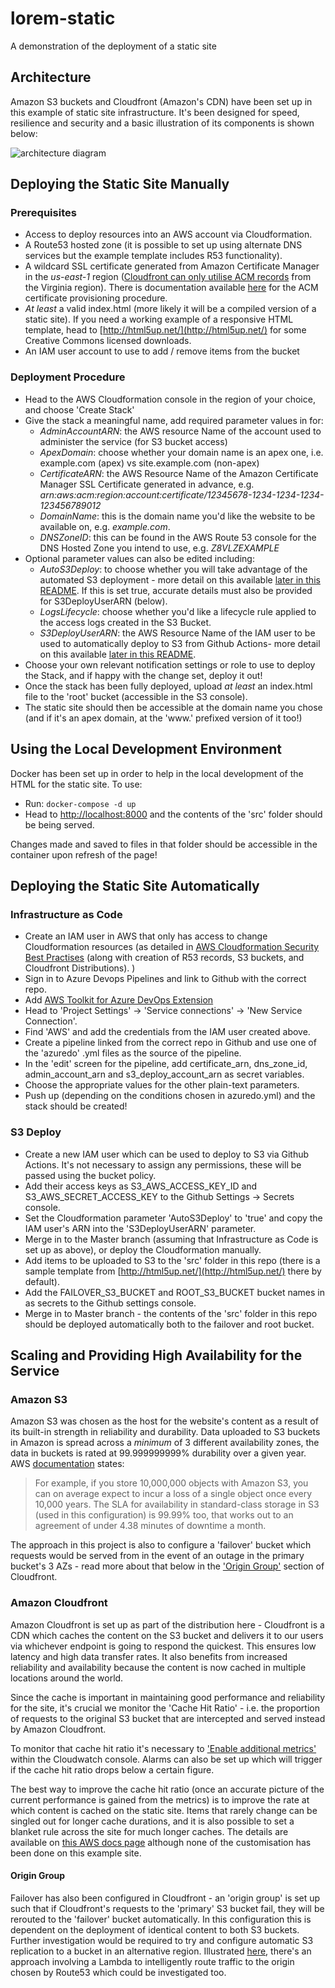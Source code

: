 # lorem-static
A demonstration of the deployment of a static site

## Architecture
Amazon S3 buckets and Cloudfront (Amazon's CDN) have been set up in this example of static site infrastructure. It's been designed for speed, resilience and security and a basic illustration of its components is shown below:

![architecture diagram](./architecture_diagram.png)


## Deploying the Static Site Manually
### Prerequisites
- Access to deploy resources into an AWS account via Cloudformation. 
- A Route53 hosted zone (it is possible to set up using alternate DNS services but the example template includes R53 functionality).
- A wildcard SSL certificate generated from Amazon Certificate Manager in the *us-east-1* region ([Cloudfront can only utilise ACM records](https://docs.aws.amazon.com/AWSCloudFormation/latest/UserGuide/aws-properties-cloudfront-distribution-viewercertificate.html#cfn-cloudfront-distribution-viewercertificate-acmcertificatearn) from the Virginia region). There is documentation available [here](https://docs.aws.amazon.com/acm/latest/userguide/gs-acm-request-public.html) for the ACM certificate provisioning procedure. 
- *At least* a valid index.html (more likely it will be a compiled version of a static site). If you need a working example of a responsive HTML template, head to [http://html5up.net/](http://html5up.net/) for some Creative Commons licensed downloads. 
- An IAM user account to use to add / remove items from the bucket

### Deployment Procedure
- Head to the AWS Cloudformation console in the region of your choice, and choose 'Create Stack'
- Give the stack a meaningful name, add required parameter values in for:
    - *AdminAccountARN*: the AWS resource Name of the account used to administer the service (for S3 bucket access)
    - *ApexDomain*: choose whether your domain name is an apex one, i.e. example.com (apex) vs site.example.com (non-apex)
    - *CertificateARN*: the AWS Resource Name of the Amazon Certificate Manager SSL Certificate generated in advance, e.g. *arn:aws:acm:region:account:certificate/12345678-1234-1234-1234-123456789012*
    - *DomainName*: this is the domain name you'd like the website to be available on, e.g. *example.com*.
    - *DNSZoneID*: this can be found in the AWS Route 53 console for the DNS Hosted Zone you intend to use, e.g. *Z8VLZEXAMPLE*
- Optional parameter values can also be edited including:
    - *AutoS3Deploy*: to choose whether you will take advantage of the automated S3 deployment - more detail on this available [later in this README](#s3-deploy). If this is set true, accurate details must also be provided for S3DeployUserARN (below). 
    - *LogsLifecycle*: choose whether you'd like a lifecycle rule applied to the access logs created in the S3 Bucket. 
    - *S3DeployUserARN*: the AWS Resource Name of the IAM user to be used to automatically deploy to S3 from Github Actions- more detail on this available [later in this README](#s3-deploy).
- Choose your own relevant notification settings or role to use to deploy the Stack, and if happy with the change set, deploy it out!
- Once the stack has been fully deployed, upload *at least* an index.html file to the 'root' bucket (accessible in the S3 console).
- The static site should then be accessible at the domain name you chose (and if it's an apex domain, at the 'www.' prefixed version of it too!)

## Using the Local Development Environment
Docker has been set up in order to help in the local development of the HTML for the static site. 
To use:
- Run: `docker-compose -d up` 
- Head to [http://localhost:8000](http://localhost:8000) and the contents of the 'src' folder should be being served. 

Changes made and saved to files in that folder should be accessible in the container upon refresh of the page!

## Deploying the Static Site Automatically
### Infrastructure as Code
- Create an IAM user in AWS that only has access to change Cloudformation resources (as detailed in [AWS Cloudformation Security Best Practises](https://aws.amazon.com/blogs/devops/aws-cloudformation-security-best-practices/) (along with creation of R53 records, S3 buckets, and Cloudfront Distributions). 
)
- Sign in to Azure Devops Pipelines and link to Github with the correct repo. 
- Add [AWS Toolkit for Azure DevOps Extension](https://marketplace.visualstudio.com/items?itemName=AmazonWebServices.aws-vsts-tools)
- Head to 'Project Settings' -> 'Service connections' -> 'New Service Connection'. 
- Find 'AWS' and add the credentials from the IAM user created above. 
- Create a pipeline linked from the correct repo in Github and use one of the 'azuredo' .yml files as the source of the pipeline. 
- In the 'edit' screen for the pipeline, add certificate_arn, dns_zone_id, admin_account_arn and s3_deploy_account_arn as secret variables. 
- Choose the appropriate values for the other plain-text parameters. 
- Push up (depending on the conditions chosen in azuredo.yml) and the stack should be created!

### S3 Deploy
- Create a new IAM user which can be used to deploy to S3 via Github Actions. It's not necessary to assign any permissions, these will be passed using the bucket policy. 
- Add their access keys as S3_AWS_ACCESS_KEY_ID and S3_AWS_SECRET_ACCESS_KEY to the Github Settings -> Secrets console. 
- Set the Cloudformation parameter 'AutoS3Deploy' to 'true' and copy the IAM user's ARN into the 'S3DeployUserARN' parameter.
- Merge in to the Master branch (assuming that Infrastructure as Code is set up as above), or deploy the Cloudformation manually. 
- Add items to be uploaded to S3 to the 'src' folder in this repo (there is a sample template from [http://html5up.net/](http://html5up.net/) there by default). 
- Add the FAILOVER_S3_BUCKET and ROOT_S3_BUCKET bucket names in as secrets to the Github settings console. 
- Merge in to Master branch - the contents of the 'src' folder in this repo should be deployed automatically both to the failover and root bucket. 


## Scaling and Providing High Availability for the Service
### Amazon S3
Amazon S3 was chosen as the host for the website's content as a result of its built-in strength in reliability and durability. 
Data uploaded to S3 buckets in Amazon is spread across a *minimum* of 3 different availability zones, the data in buckets is rated at 99.999999999% durability over a given year. 
AWS [documentation](https://aws.amazon.com/s3/faqs/) states:
>  For example, if you store 10,000,000 objects with Amazon S3, you can on average expect to incur a loss of a single object once every 10,000 years. 
The SLA for availability in standard-class storage in S3 (used in this configuration) is 99.99% too, that works out to an agreement of under 4.38 minutes of downtime a month. 

The approach in this project is also to configure a 'failover' bucket which requests would be served from in the event of an outage in the primary bucket's 3 AZs - read more about that below in the ['Origin Group'](#origin-group) section of Cloudfront. 

### Amazon Cloudfront
Amazon Cloudfront is set up as part of the distribution here - Cloudfront is a CDN which caches the content on the S3 bucket and delivers it to our users via whichever endpoint is going to respond the quickest. This ensures low latency and high data transfer rates. 
It also benefits from increased reliability and availability because the content is now cached in multiple locations around the world. 

Since the cache is important in maintaining good performance and reliability for the site, it's crucial we monitor the 'Cache Hit Ratio' - i.e. the proportion of requests to the original S3 bucket that are intercepted and served instead by Amazon Cloudfront.

To monitor that cache hit ratio it's necessary to ['Enable additional metrics'](https://docs.aws.amazon.com/AmazonCloudFront/latest/DeveloperGuide/viewing-cloudfront-metrics.html#monitoring-console.distributions-additional) within the Cloudwatch console. Alarms can also be set up which will trigger if the cache hit ratio drops below a certain figure. 

The best way to improve the cache hit ratio (once an accurate picture of the current performance is gained from the metrics) is to improve the rate at which content is cached on the static site. 
Items that rarely change can be singled out for longer cache durations, and it is also possible to set a blanket rule across the site for much longer caches. The details are available on [this AWS docs page](https://docs.aws.amazon.com/AmazonCloudFront/latest/DeveloperGuide/cache-hit-ratio.html) although none of the customisation has been done on this example site. 

#### Origin Group
Failover has also been configured in Cloudfront - an 'origin group' is set up such that if Cloudfront's requests to the 'primary' S3 bucket fail, they will be rerouted to the 'failover' bucket automatically. 
In this configuration this is dependent on the deployment of identical content to both S3 buckets. 
Further investigation would be required to try and configure automatic S3 replication to a bucket in an alternative region. 
Illustrated [here](https://aws.amazon.com/blogs/apn/using-amazon-cloudfront-with-multi-region-amazon-s3-origins/), there's an approach involving a Lambda to intelligently route traffic to the origin chosen by Route53 which could be investigated too. 

